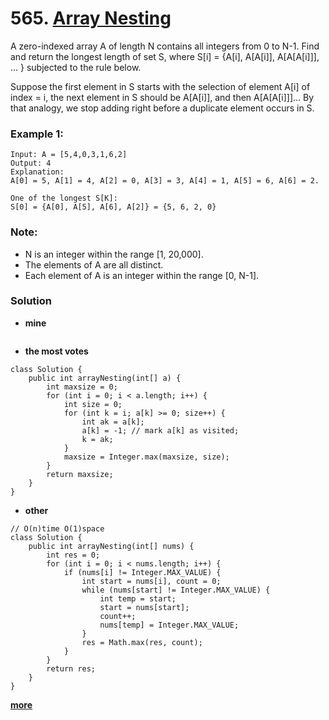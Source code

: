 # 565. [Array Nesting](https://leetcode.com/problems/array-nesting/description/)

A zero-indexed array A of length N contains all integers from 0 to N-1. Find and return the longest length of set S, where S[i] = {A[i], A[A[i]], A[A[A[i]]], ... } subjected to the rule below.

Suppose the first element in S starts with the selection of element A[i] of index = i, the next element in S should be A[A[i]], and then A[A[A[i]]]… By that analogy, we stop adding right before a duplicate element occurs in S.

### Example 1:
    Input: A = [5,4,0,3,1,6,2]
    Output: 4
    Explanation: 
    A[0] = 5, A[1] = 4, A[2] = 0, A[3] = 3, A[4] = 1, A[5] = 6, A[6] = 2.
    
    One of the longest S[K]:
    S[0] = {A[0], A[5], A[6], A[2]} = {5, 6, 2, 0}

### Note:
* N is an integer within the range [1, 20,000].
* The elements of A are all distinct.
* Each element of A is an integer within the range [0, N-1].

### Solution

* **mine**
```
```

* **the most votes**
```
class Solution {
    public int arrayNesting(int[] a) {
        int maxsize = 0;
        for (int i = 0; i < a.length; i++) {
            int size = 0;
            for (int k = i; a[k] >= 0; size++) {
                int ak = a[k];
                a[k] = -1; // mark a[k] as visited;
                k = ak;
            }
            maxsize = Integer.max(maxsize, size);
        }
        return maxsize;
    }
}
```

* **other**
```
// O(n)time O(1)space
class Solution {
    public int arrayNesting(int[] nums) {
        int res = 0;
        for (int i = 0; i < nums.length; i++) {
            if (nums[i] != Integer.MAX_VALUE) {
                int start = nums[i], count = 0;
                while (nums[start] != Integer.MAX_VALUE) {
                    int temp = start;
                    start = nums[start];
                    count++;
                    nums[temp] = Integer.MAX_VALUE;
                }
                res = Math.max(res, count);
            }
        }
        return res;
    }
}
```
**[more](https://leetcode.com/problems/array-nesting/solution/)**
